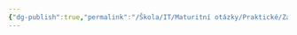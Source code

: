 ```yaml
---
{"dg-publish":true,"permalink":"/Škola/IT/Maturitní otázky/Praktické/Zabezpečení a zálohování dat/","created":"2023-12-19T09:21:35.447+01:00","updated":"2024-04-24T07:52:24.443+02:00"}
---
```


